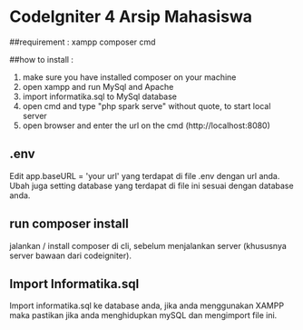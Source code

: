 # CodeIgniter 4 Arsip Mahasiswa

##requirement :
xampp
composer
cmd

##how to install :
1. make sure you have installed composer on your machine
2. open xampp and run MySql and Apache
3. import informatika.sql to MySql database
4. open cmd and type "php spark serve" without quote, to start local server
5. open browser and enter the url on the cmd (http://localhost:8080) 

## .env
Edit app.baseURL = 'your url' yang terdapat di file .env dengan url anda.
Ubah juga setting database yang terdapat di file ini sesuai dengan database anda.

## run composer install 
jalankan / install composer di cli, sebelum menjalankan server (khususnya server bawaan dari codeigniter).

## Import Informatika.sql
Import informatika.sql ke database anda, jika anda menggunakan XAMPP maka pastikan jika anda menghidupkan mySQL dan mengimport file ini.
